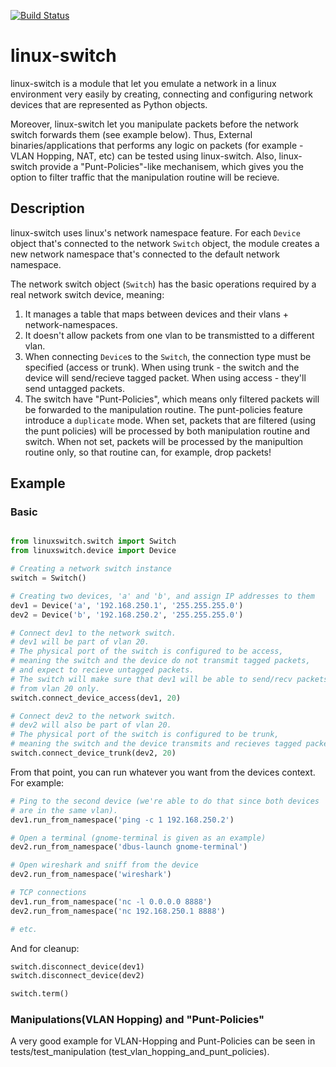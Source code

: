 [![Build Status](https://travis-ci.com/roykuper13/linux-switch.svg?branch=master)](https://travis-ci.com/roykuper13/linux-switch)
# linux-switch

linux-switch is a module that let you emulate a network in a linux environment
very easily by creating, connecting and configuring network devices that are represented
as Python objects.

Moreover, linux-switch let you manipulate packets before the network switch forwards
them (see example below). Thus, External binaries/applications that performs
any logic on packets (for example - VLAN Hopping, NAT, etc) can be tested using linux-switch.
Also, linux-switch provide a "Punt-Policies"-like mechanisem, which gives you the option
to filter traffic that the manipulation routine will be recieve.


## Description
linux-switch uses linux's network namespace feature. For each `Device` object that's connected to the
network `Switch` object, the module creates a new network namespace that's connected to the
default network namespace.

The network switch object (`Switch`) has the basic operations required by a real network
switch device, meaning:
1. It manages a table that maps between devices and their vlans + network-namespaces.
2. It doesn't allow packets from one vlan to be transmistted to a different vlan.
3. When connecting `Device`s to the `Switch`, the connection type must be specified (access or trunk).
When using trunk - the switch and the device will send/recieve tagged packet.
When using access - they'll send untagged packets.
4. The switch have "Punt-Policies", which means only filtered packets will be forwarded
to the manipulation routine. The punt-policies feature introduce a `duplicate` mode. When set,
packets that are filtered (using the punt policies) will be processed by both manipulation routine
and switch. When not set, packets will be processed by the manipultion routine only, so that routine
can, for example, drop packets!


## Example

### Basic
```python

from linuxswitch.switch import Switch
from linuxswitch.device import Device

# Creating a network switch instance
switch = Switch()

# Creating two devices, 'a' and 'b', and assign IP addresses to them
dev1 = Device('a', '192.168.250.1', '255.255.255.0')
dev2 = Device('b', '192.168.250.2', '255.255.255.0')

# Connect dev1 to the network switch.
# dev1 will be part of vlan 20.
# The physical port of the switch is configured to be access,
# meaning the switch and the device do not transmit tagged packets,
# and expect to recieve untagged packets.
# The switch will make sure that dev1 will be able to send/recv packets
# from vlan 20 only.
switch.connect_device_access(dev1, 20)

# Connect dev2 to the network switch.
# dev2 will also be part of vlan 20.
# The physical port of the switch is configured to be trunk,
# meaning the switch and the device transmits and recieves tagged packets (dot1q).
switch.connect_device_trunk(dev2, 20)
```

From that point, you can run whatever you want from the devices context.
For example:

```python
# Ping to the second device (we're able to do that since both devices
# are in the same vlan).
dev1.run_from_namespace('ping -c 1 192.168.250.2')

# Open a terminal (gnome-terminal is given as an example)
dev2.run_from_namespace('dbus-launch gnome-terminal')

# Open wireshark and sniff from the device
dev2.run_from_namespace('wireshark')

# TCP connections
dev1.run_from_namespace('nc -l 0.0.0.0 8888')
dev2.run_from_namespace('nc 192.168.250.1 8888')

# etc.
```

And for cleanup:

```python
switch.disconnect_device(dev1)
switch.disconnect_device(dev2)

switch.term()
```

### Manipulations(VLAN Hopping) and "Punt-Policies"

A very good example for VLAN-Hopping and Punt-Policies can be seen
in tests/test_manipulation (test_vlan_hopping_and_punt_policies).
